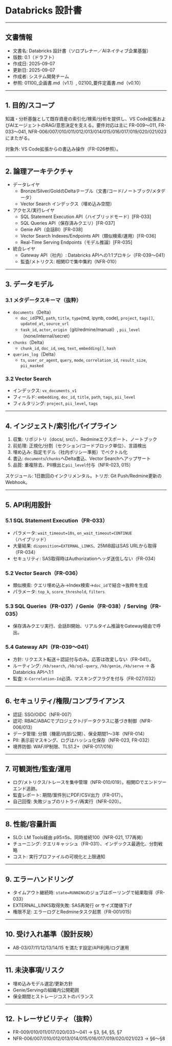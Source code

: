 # Databricks 設計書

---

## 文書情報

- 文書名: Databricks 設計書（ソロプレナー／AIネイティブ企業基盤）
- 版数: 0.1（ドラフト）
- 作成日: 2025-09-07
- 更新日: 2025-09-07
- 作成者: システム開発チーム
- 参照: 01100_企画書.md（v1.1）, 02100_要件定義書.md（v0.10）

---

## 1. 目的/スコープ

知識・分析基盤として既存資産の索引化/検索/分析を提供し、VS Code拡張およびAIエージェントのRAG/意思決定を支える。要件対応は主に FR-009〜011, FR-033〜041, NFR-006/007/010/011/012/013/014/015/016/017/019/020/021/023 にまたがる。

対象外: VS Code拡張からの書込み操作（FR-026参照）。

---

## 2. 論理アーキテクチャ

- データレイヤ
  - Bronze/Silver/GoldのDeltaテーブル（文書/コード/ノートブック/メタデータ）
  - Vector Search インデックス（埋め込み空間）
- アクセス/実行レイヤ
  - SQL Statement Execution API（ハイブリッドモード）[FR-033]
  - SQL Queries API（保存済みクエリ）[FR-037]
  - Genie API（会話BI）[FR-038]
  - Vector Search Indexes/Endpoints API（類似検索/運用）[FR-036]
  - Real-Time Serving Endpoints（モデル推論）[FR-035]
- 統合レイヤ
  - Gateway API（社内）: Databricks APIへの1:1プロキシ（FR-039〜041）
  - 監査/メトリクス: 相関IDで集中集約（NFR-010）

---

## 3. データモデル

### 3.1 メタデータスキーマ（抜粋）

- `documents`（Delta）
  - `doc_id`(PK), `path`, `title`, `type`(md, ipynb, code), `project`, `tags[]`, `updated_at`, `source_url`
  - `task_id`, `actor`, `origin`（git/redmine/manual）, `pii_level`（none/internal/secret）
- `chunks`（Delta）
  - `chunk_id`, `doc_id`, `seq`, `text`, `embedding[]`, `hash`
- `queries_log`（Delta）
  - `ts`, `user_or_agent`, `query`, `mode`, `correlation_id`, `result_size`, `pii_masked`

### 3.2 Vector Search

- インデックス: `vx_documents_v1`
- フィールド: `embedding`, `doc_id`, `title`, `path`, `tags`, `pii_level`
- フィルタリング: `project`, `pii_level`, `tags`

---

## 4. インジェスト/索引化パイプライン

1) 収集: リポジトリ（docs/, src/）、Redmineエクスポート、ノートブック
2) 前処理: 正規化/分割（セクション/コードブロック単位）、言語検出
3) 埋め込み: 指定モデル（社内ポリシー準拠）でベクトル化
4) 書込: `documents`/`chunks`へDelta書込、Vector Searchへアップサート
5) 品質: 重複除去、PII検出と`pii_level`付与（NFR-023, 015）

スケジュール: 1日数回のインクリメンタル。トリガ: Git Push/Redmine更新のWebhook。

---

## 5. API利用設計

### 5.1 SQL Statement Execution（FR-033）

- パラメータ: `wait_timeout=10s`, `on_wait_timeout=CONTINUE`（ハイブリッド）
- 大量結果: `disposition=EXTERNAL_LINKS`、25MiB超はSAS URLから取得（FR-034）
- セキュリティ: SAS取得時はAuthorizationヘッダ送信しない（FR-034）

### 5.2 Vector Search（FR-036）

- 類似検索: クエリ埋め込み→Index検索→`doc_id`で結合→抜粋を生成
- パラメータ: `top_k`, `score_threshold`, `filters`

### 5.3 SQL Queries（FR-037）/ Genie（FR-038）/ Serving（FR-035）

- 保存済みクエリ実行、会話BI開始、リアルタイム推論をGateway経由で呼出。

### 5.4 Gateway API（FR-039〜041）

- 方針: リクエスト転送＋認証付与のみ。応答は改変しない（FR-041）。
- ルーティング: `/kb/search`, `/kb/sql-query`, `/kb/genie`, `/kb/serve` → 各Databricks APIへ1:1
- 監査: `X-Correlation-Id`必須、マスキングフラグを付与（FR-027/032）

---

## 6. セキュリティ/権限/コンプライアンス

- 認証: SSO/OIDC（NFR-007）
- 認可: RBAC/ABACでプロジェクト/データクラスに基づき制御（NFR-006/013）
- データ管理: 分類（機密/内部/公開）、保全期間1〜3年（NFR-014）
- PII: 表示前マスキング、ログはハッシュ化保存（NFR-023, FR-032）
- 境界防御: WAF/IP制限、TLS1.2+（NFR-017/016）

---

## 7. 可観測性/監査/運用

- ログ/メトリクス/トレースを集中管理（NFR-010/019）。相関IDでエンドツーエンド追跡。
- 監査レポート: 期間/案件別にPDF/CSV出力（FR-017）。
- 自己回復: 失敗ジョブのリトライ/再実行（NFR-020）。

---

## 8. 性能/容量計画

- SLO: LM Tools経由 p95≤5s、同時接続100（NFR-021, 177再掲）
- チューニング: クエリキャッシュ（FR-031）、インデックス最適化、分割戦略
- コスト: 実行プロファイルの可視化と上限通知

---

## 9. エラーハンドリング

- タイムアウト継続時: `state=RUNNING`のジョブはポーリングで結果取得（FR-033）
- EXTERNAL_LINKS取得失敗: SAS再発行 or サイズ閾値下げ
- 権限不足: エラーログとRedmineタスク起票（FR-001/015）

---

## 10. 受け入れ基準（設計反映）

- AB-03/07/11/12/13/14/15 を満たす設定/API利用/ログ運用

---

## 11. 未決事項/リスク

- 埋め込みモデル選定/更新方針
- Genie/Servingの組織内公開範囲
- 保全期間とストレージコストのバランス

---

## 12. トレーサビリティ（抜粋）

- FR-009/010/011/017/020/033〜041 → §3, §4, §5, §7
- NFR-006/007/010/012/013/014/015/016/017/019/020/021/023 → §6〜§8
